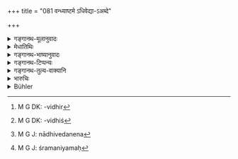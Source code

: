 +++
title = "081 वन्ध्याष्टमे ऽधिवेद्या-ऽअब्दे"

+++

<details><summary>गङ्गानथ-मूलानुवादः</summary>

The barren wife shall be superseded in the eighth year; in the tenth she whose children die off; in the eleventh she who bears only daughters; but immediately she who talks harshly.—(81)
</details>

<details><summary>मेधातिथिः</summary>

तत्र **वन्ध्याष्टमे ऽब्दे ऽधिवेद्या दशमे तु मृतप्रजा** । नाधिवेदने ऽपत्योत्पत्त्यभावाद् धि वन्ध्याया अनुष्ठानपरिपातनं स्यात्, अपत्योत्पत्तिविधेर्[^२२१] आधानविधेश्[^२२२] च । नापुत्रे ह्य् आधानं श्रूयते । एवं **मृतप्रजायाः स्त्रीजनन्याः **।** अप्रियवादिन्यास्** तु दोषाभावेन नाधिवेदनं, न[^२२३] सत्यां क्षमायाम् अयं नियमः[^२२४] ॥ ९.८१ ॥


[^२२४]:
     M G J: śramaniyamaḥ


[^२२३]:
     M G J: nādhivedanena


[^२२२]:
     M G DK: -vidhiś


[^२२१]:
     M G DK: -vidhir
</details>

<details><summary>गङ्गानथ-भाष्यानुवादः</summary>

The text proceeds to lay down the supersession of other kinds of wives.

Among these, the barren one should be superseded in the eighth year; in
the tenth, she whose children die off.

By marrying a second wife the man shall save himself from the
contingency of disobeying the injunction regarding the Laying of Fire
(to which a childless person is not entitled), and that regarding the
begetting of children,—to which he would be liable by reason of his wife
being childless. Because, the Laying of Fire is not found to be
prescribed for a sonless person.

The same holds good regarding the wife that bears only daughters; as
also she whose children die off.

As regards the wife who is harsh of speech, as there is no such serious
defect, there need be no supersession; and she may be forgiven.—(81)
</details>

<details><summary>गङ्गानथ-टिप्पन्यः</summary>

This verse is quoted in *Madanapārijāta* (p. 188), which adds that
‘*adhivettavyā*’ has to be supplied at the end;—in *Vīramitrodaya*
(Saṃskāra, p. 873);—in *Aparārka* (p. 100);—in *Nirṇayasindhu* (p.
230);—in *Parāśaramādhava* (Ācāra, p. 508);—and in *Vidhānapārijāta*
(II, p. 363).
</details>

<details><summary>गङ्गानथ-तुल्य-वाक्यानि</summary>

**(verses 9.77-84)  
**

See Comparative notes for [Verse
9.77].
</details>

<details><summary>भारुचिः</summary>

धर्महानौ सत्याम् । एतद् आसाम् अधिवेदननियमतो विज्ञेयम्, येन जातपुत्रस्याधिकारः श्रौतेषु । अप्रियवादिन्यास् त्व् अनित्यम् अधिवेदनम्, जातपुत्रत्वे सति तया सहाधिकृतत्वात् कर्मसु ॥ ९.८१ ॥
</details>

<details><summary>Bühler</summary>

081	A barren wife may be superseded in the eighth year, she whose children (all) die in the tenth, she who bears only daughters in the eleventh, but she who is quarrelsome without delay.
</details>
